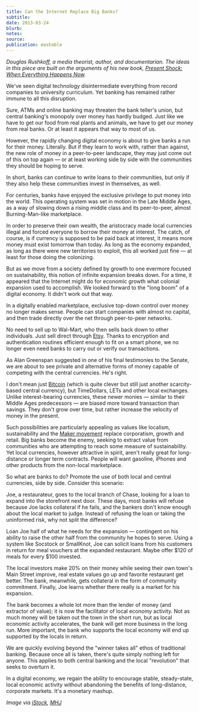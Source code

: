 ```yaml
---
title: Can the Internet Replace Big Banks?
subtitle:
date: 2013-03-24
blurb:
notes:
source:
publication: mashable
---
```


_Douglas Rushkoff, a media theorist, author, and documentarian. The ideas in this piece are built on the arguments of his new book, [Present Shock: When Everything Happens Now](http://www.amazon.com/Present-Shock-When-Everything-Happens/dp/1591844762)._

We've seen digital technology disintermediate everything from record companies to university curriculum. Yet banking has remained rather immune to all this disruption.

Sure, ATMs and online banking may threaten the bank teller's union, but central banking's monopoly over money has hardly budged. Just like we have to get our food from real plants and animals, we have to get our money from real banks. Or at least it appears that way to most of us.

However, the rapidly changing digital economy is about to give banks a run for their money. Literally. But if they learn to work with, rather than against, the new role of money in a peer-to-peer landscape, they may just come out of this on top again — or at least working side by side with the communities they should be hoping to serve.

In short, banks can continue to write loans to their communities, but only if they also help these communities invest in themselves, as well.

For centuries, banks have enjoyed the exclusive privilege to put money into the world. This operating system was set in motion in the Late Middle Ages, as a way of slowing down a rising middle class and its peer-to-peer, almost Burning-Man-like marketplace.

In order to preserve their own wealth, the aristocracy made local currencies illegal and forced everyone to borrow their money at interest. The catch, of course, is if currency is supposed to be paid back at interest, it means more money must exist tomorrow than today. As long as the economy expanded, as long as there were new territories to exploit, this all worked just fine — at least for those doing the colonizing.

But as we move from a society defined by growth to one evermore focused on sustainability, this notion of infinite expansion breaks down. For a time, it appeared that the Internet might do for economic growth what colonial expansion used to accomplish. We looked forward to the "long boom" of a digital economy. It didn't work out that way.

In a digitally enabled marketplace, exclusive top-down control over money no longer makes sense. People can start companies with almost no capital, and then trade directly over the net through peer-to-peer networks.

No need to sell up to Wal-Mart, who then sells back down to other individuals. Just sell direct through [Etsy](https://mashable.com/category/etsy/). Thanks to encryption and authentication routines efficient enough to fit on a smart phone, we no longer even need banks to carry out or verify our transactions.

As Alan Greenspan suggested in one of his final testimonies to the Senate, we are about to see private and alternative forms of money capable of competing with the central currencies. He's right.

I don't mean just [Bitcoin](https://mashable.com/category/bitcoin/) (which is quite clever but still just another scarcity-based central currency), but TimeDollars, LETs and other local exchanges. Unlike interest-bearing currencies, these newer monies — similar to their Middle Ages predecessors — are biased more toward transaction than savings. They don't grow over time, but rather increase the velocity of money in the present.

Such possibilities are particularly appealing as values like localism, sustainability and the [Maker movement](https://mashable.com/2012/10/02/maker-faire-nyc/) replace corporatism, growth and retail. Big banks become the enemy, seeking to extract value from communities who are attempting to reach some measure of sustainability. Yet local currencies, however attractive in spirit, aren't really great for long-distance or longer term contracts. People will want gasoline, iPhones and other products from the non-local marketplace.

So what are banks to do? Promote the use of both local and central currencies, side by side. Consider this scenario:

Joe, a restaurateur, goes to the local branch of Chase, looking for a loan to expand into the storefront next door. These days, most banks will refuse because Joe lacks collateral if he fails, and the bankers don't know enough about the local market to judge. Instead of refusing the loan or taking the uninformed risk, why not split the difference?

Loan Joe half of what he needs for the expansion — contingent on his ability to raise the other half from the community he hopes to serve. Using a system like Socstock or SmallKnot, Joe can solicit loans from his customers in return for meal vouchers at the expanded restaurant. Maybe offer $120 of meals for every $100 invested.

The local investors make 20% on their money while seeing their own town's Main Street improve, real estate values go up and favorite restaurant get better. The bank, meanwhile, gets collateral in the form of community commitment. Finally, Joe learns whether there really is a market for his expansion.

The bank becomes a whole lot more than the lender of money (and extractor of value); it is now the facilitator of local economy activity. Not as much money will be taken out the town in the short run, but as local economic activity accelerates, the bank will get more business in the long run. More important, the bank who supports the local economy will end up supported by the locals in return.

We are quickly evolving beyond the "winner takes all" ethos of traditional banking. Because once all is taken, there's quite simply nothing left for anyone. This applies to both central banking and the local "revolution" that seeks to overturn it.

In a digital economy, we regain the ability to encourage stable, steady-state, local economic activity without abandoning the benefits of long-distance, corporate markets. It's a monetary mashup.

_Image via [iStock](http://www.istockphoto.com/mashableoffer.php), [MHJ](http://www.istockphoto.com/user_view.php?id=123598)_
